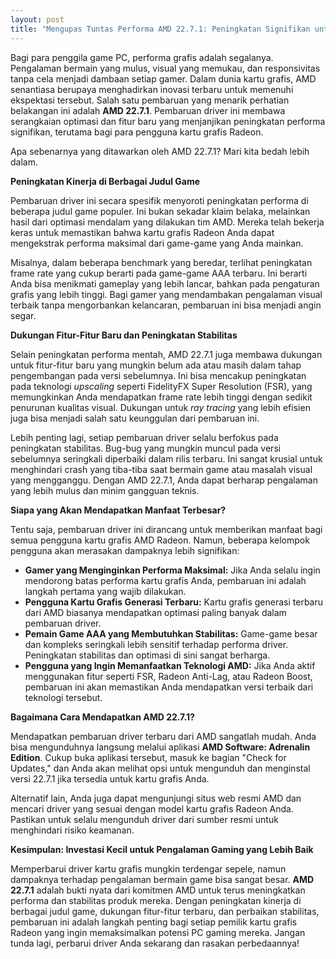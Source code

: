 ```yaml
---
layout: post
title: "Mengupas Tuntas Performa AMD 22.7.1: Peningkatan Signifikan untuk Pengalaman Gaming Anda"
---
```


Bagi para penggila game PC, performa grafis adalah segalanya. Pengalaman bermain yang mulus, visual yang memukau, dan responsivitas tanpa cela menjadi dambaan setiap gamer. Dalam dunia kartu grafis, AMD senantiasa berupaya menghadirkan inovasi terbaru untuk memenuhi ekspektasi tersebut. Salah satu pembaruan yang menarik perhatian belakangan ini adalah **AMD 22.7.1**. Pembaruan driver ini membawa serangkaian optimasi dan fitur baru yang menjanjikan peningkatan performa signifikan, terutama bagi para pengguna kartu grafis Radeon.

Apa sebenarnya yang ditawarkan oleh AMD 22.7.1? Mari kita bedah lebih dalam.

**Peningkatan Kinerja di Berbagai Judul Game**

Pembaruan driver ini secara spesifik menyoroti peningkatan performa di beberapa judul game populer. Ini bukan sekadar klaim belaka, melainkan hasil dari optimasi mendalam yang dilakukan tim AMD. Mereka telah bekerja keras untuk memastikan bahwa kartu grafis Radeon Anda dapat mengekstrak performa maksimal dari game-game yang Anda mainkan.

Misalnya, dalam beberapa benchmark yang beredar, terlihat peningkatan frame rate yang cukup berarti pada game-game AAA terbaru. Ini berarti Anda bisa menikmati gameplay yang lebih lancar, bahkan pada pengaturan grafis yang lebih tinggi. Bagi gamer yang mendambakan pengalaman visual terbaik tanpa mengorbankan kelancaran, pembaruan ini bisa menjadi angin segar.

**Dukungan Fitur-Fitur Baru dan Peningkatan Stabilitas**

Selain peningkatan performa mentah, AMD 22.7.1 juga membawa dukungan untuk fitur-fitur baru yang mungkin belum ada atau masih dalam tahap pengembangan pada versi sebelumnya. Ini bisa mencakup peningkatan pada teknologi *upscaling* seperti FidelityFX Super Resolution (FSR), yang memungkinkan Anda mendapatkan frame rate lebih tinggi dengan sedikit penurunan kualitas visual. Dukungan untuk *ray tracing* yang lebih efisien juga bisa menjadi salah satu keunggulan dari pembaruan ini.

Lebih penting lagi, setiap pembaruan driver selalu berfokus pada peningkatan stabilitas. Bug-bug yang mungkin muncul pada versi sebelumnya seringkali diperbaiki dalam rilis terbaru. Ini sangat krusial untuk menghindari crash yang tiba-tiba saat bermain game atau masalah visual yang mengganggu. Dengan AMD 22.7.1, Anda dapat berharap pengalaman yang lebih mulus dan minim gangguan teknis.

**Siapa yang Akan Mendapatkan Manfaat Terbesar?**

Tentu saja, pembaruan driver ini dirancang untuk memberikan manfaat bagi semua pengguna kartu grafis AMD Radeon. Namun, beberapa kelompok pengguna akan merasakan dampaknya lebih signifikan:

*   **Gamer yang Menginginkan Performa Maksimal:** Jika Anda selalu ingin mendorong batas performa kartu grafis Anda, pembaruan ini adalah langkah pertama yang wajib dilakukan.
*   **Pengguna Kartu Grafis Generasi Terbaru:** Kartu grafis generasi terbaru dari AMD biasanya mendapatkan optimasi paling banyak dalam pembaruan driver.
*   **Pemain Game AAA yang Membutuhkan Stabilitas:** Game-game besar dan kompleks seringkali lebih sensitif terhadap performa driver. Peningkatan stabilitas dan optimasi di sini sangat berharga.
*   **Pengguna yang Ingin Memanfaatkan Teknologi AMD:** Jika Anda aktif menggunakan fitur seperti FSR, Radeon Anti-Lag, atau Radeon Boost, pembaruan ini akan memastikan Anda mendapatkan versi terbaik dari teknologi tersebut.

**Bagaimana Cara Mendapatkan AMD 22.7.1?**

Mendapatkan pembaruan driver terbaru dari AMD sangatlah mudah. Anda bisa mengunduhnya langsung melalui aplikasi **AMD Software: Adrenalin Edition**. Cukup buka aplikasi tersebut, masuk ke bagian "Check for Updates," dan Anda akan melihat opsi untuk mengunduh dan menginstal versi 22.7.1 jika tersedia untuk kartu grafis Anda.

Alternatif lain, Anda juga dapat mengunjungi situs web resmi AMD dan mencari driver yang sesuai dengan model kartu grafis Radeon Anda. Pastikan untuk selalu mengunduh driver dari sumber resmi untuk menghindari risiko keamanan.

**Kesimpulan: Investasi Kecil untuk Pengalaman Gaming yang Lebih Baik**

Memperbarui driver kartu grafis mungkin terdengar sepele, namun dampaknya terhadap pengalaman bermain game bisa sangat besar. **AMD 22.7.1** adalah bukti nyata dari komitmen AMD untuk terus meningkatkan performa dan stabilitas produk mereka. Dengan peningkatan kinerja di berbagai judul game, dukungan fitur-fitur terbaru, dan perbaikan stabilitas, pembaruan ini adalah langkah penting bagi setiap pemilik kartu grafis Radeon yang ingin memaksimalkan potensi PC gaming mereka. Jangan tunda lagi, perbarui driver Anda sekarang dan rasakan perbedaannya!
